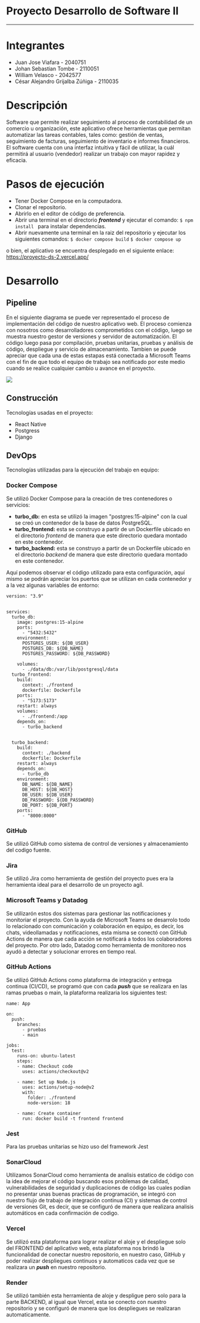 # Proyecto Desarrollo de Software II

------------

# Integrantes
- Juan Jose Viafara - 2040751
- Johan Sebastian Tombe - 2110051 
- William Velasco - 2042577
- César Alejandro Grijalba Zúñiga - 2110035

# Descripción 
Software que permite realizar seguimiento al proceso de contabilidad de un comercio u organización, este aplicativo ofrece herramientas que permitan automatizar las tareas contables, tales como: gestión de ventas, seguimiento de facturas,  seguimiento de inventario e informes financieros.
El software cuenta con una interfaz intuitiva y fácil de utilizar, la cuál permitirá al usuario (vendedor) realizar un trabajo con mayor rapidez y eficacia.

# Pasos de ejecución 

- Tener Docker Compose en la computadora.
- Clonar el repositorio.
- Abrirlo en el editor de código de preferencia.
- Abrir una terminal en el directorio ***frontend*** y ejecutar el comando:
`$ npm install ` para instalar dependencias.
- Abrir nuevamente una terminal en la raiz del repositorio y ejecutar los siguientes comandos:
`$ docker compose build`
`$ docker compose up`

o bien, el aplicativo se encuentra desplegado en el siguiente enlace:  https://proyecto-ds-2.vercel.app/

# Desarrollo

## Pipeline
En el siguiente diagrama se puede ver representado el proceso de implementación del código de nuestro aplicativo web. El proceso comienza con nosotros como desarrolladores comprometidos con el código, luego se muestra nuestro gestor de versiones y servidor de automatización. El código luego pasa por compilación, pruebas unitarias, pruebas y análisis de código, despliegue y servicio de almacenamiento. Tambien se puede apreciar que cada una de estas estapas está conectada a Microsoft Teams con el fin de que todo el equipo de trabajo sea notificado por este medio cuando se realice cualquier cambio u avance en el proyecto.

![](https://i.ibb.co/6X0wgvf/CI-CD-pipeline-DS2.png)


## Construcción 

Tecnologías usadas en el proyecto:
- React Native
- Postgress
- Django

## DevOps

Tecnologías utilizadas para la ejecución del trabajo en equipo:

### Docker Compose
Se utilizó Docker Compose para la creación de tres contenedores o servicios: 
- **turbo_db:**  en esta se utilizó la imagen "postgres:15-alpine" con la cual  se creó un contenedor de la base de datos PostgreSQL.
- **turbo_frontend:** esta se construyo a partir de un Dockerfile ubicado en el directorio *frontend* de manera que este directorio quedara montado en este contenedor.
- **turbo_backend:** esta se construyo a partir de un Dockerfile ubicado en el directorio *backend*  de manera que este directorio quedara montado en este contenedor.

Aquí podemos observar el código utilizado para esta configuración, aquí mismo se podrán apreciar los puertos que se utilizan en cada contenedor y a la vez algunas variables de entorno:

```
version: "3.9"


services:
  turbo_db:
    image: postgres:15-alpine
    ports:
      - "5432:5432"
    environment:
      POSTGRES_USER: ${DB_USER}
      POSTGRES_DB: ${DB_NAME}
      POSTGRES_PASSWORD: ${DB_PASSWORD}

    volumes:
      - ./data/db:/var/lib/postgresql/data
  turbo_frontend:
    build:
      context: ./frontend
      dockerfile: Dockerfile
    ports:
      - "5173:5173"
    restart: always
    volumes:
      - ./frontend:/app
    depends_on:
      - turbo_backend


  turbo_backend:
    build:
      context: ./backend
      dockerfile: Dockerfile
    restart: always
    depends_on:
      - turbo_db
    environment:
      DB_NAME: ${DB_NAME}
      DB_HOST: ${DB_HOST}
      DB_USER: ${DB_USER}
      DB_PASSWORD: ${DB_PASSWORD}
      DB_PORT: ${DB_PORT}
    ports:
      - "8000:8000"
```

### GitHub
Se utilizó GitHub como sistema de control de versiones y almacenamiento del codigo fuente.

### Jira
Se utilizó Jira como herramienta de gestión del proyecto pues era la herramienta ideal para el desarrollo de un proyecto agíl.

### Microsoft Teams y Datadog
Se utilizarón estos dos sistemas para gestionar las notificaciones y monitoriar el proyecto. Con la ayuda de Microsoft Teams se desarrolo todo lo relacionado con comunicación y colaboración en equipo, es decir, los chats, videollamadas y notificaciones, esta misma se conectó con GitHub Actions de manera que cada acción se notificará a todos los colaboradores del proyecto. Por otro lado, Datadog como herramienta de monitoreo nos ayudó a detectar y solucionar errores en tiempo real.


### GitHub Actions
Se utilizó GitHub Actions como plataforma de integración y entrega continua (CI/CD), se programó que con cada ***push*** que se realizara en las ramas pruebas o main, la plataforma realizaria los siguientes test:

```
name: App

on:
  push:
    branches:
      - pruebas
      - main

jobs:
  test:
    runs-on: ubuntu-latest
    steps:
    - name: Checkout code
      uses: actions/checkout@v2

    - name: Set up Node.js
      uses: actions/setup-node@v2
      with:
        folder: ./frontend
        node-version: 18
		
    - name: Create container
      run: docker build -t frontend frontend
```

### Jest
Para las pruebas unitarias se hizo uso del framework Jest 

###  SonarCloud
Utilizamos SonarCloud como herramienta de analisis estatico de código con la idea de mejorar el código buscando esos problemas de calidad, vulnerabilidades de seguridad y duplicaciones de código las cuales podían no presentar unas buenas practicas de programación, se integró con nuestro flujo de trabajo de integración continua (CI) y sistemas de control de versiones Git, es decir, que se configuró de manera que realizara analisis automáticos en cada confirmación de codigo.

### Vercel
Se utilizó esta plataforma para lograr realizar el aloje y el despliegue solo del FRONTEND del aplicativo web, esta plataforma nos brindó la funcionalidad de conectar nuestro repositorio, en nuestro caso, GitHub y poder realizar despliegues continuos y automaticos cada vez que se realizara un ***push*** en nuestro repositorio.

### Render
Se utilizó también esta herramienta de aloje y despligue pero solo para la parte BACKEND, al igual que Vercel, esta se conecto con nuestro repositorio y se configuró de manera que los despliegues se realizaran automaticamente.
